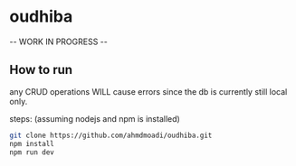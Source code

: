 # oudhiba
-- WORK IN PROGRESS --

## How to run
any CRUD operations WILL cause errors since the db is currently still local only.

steps: (assuming nodejs and npm is installed)
```sh
git clone https://github.com/ahmdmoadi/oudhiba.git
npm install
npm run dev
```